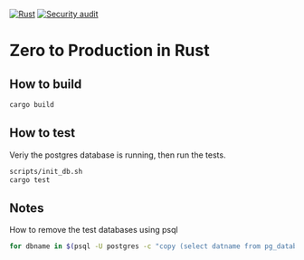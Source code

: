 [![Rust](https://github.com/rs333/zero2prod/actions/workflows/general.yml/badge.svg?branch=main)](https://github.com/rs333/zero2prod/actions/workflows/general.yml)
[![Security audit](https://github.com/rs333/zero2prod/actions/workflows/audit.yml/badge.svg?branch=main)](https://github.com/rs333/zero2prod/actions/workflows/audit.yml)

# Zero to Production in Rust
## How to build
```bash
cargo build
```
## How to test
Veriy the postgres database is running, then run the tests.
```bash
scripts/init_db.sh
cargo test
```
## Notes
How to remove the test databases using psql
```bash
for dbname in $(psql -U postgres -c "copy (select datname from pg_database where datname like '%-%-%-%-%') to stdout"); do     echo "$dbname"; psql -U postgres -c "drop database \"$dbname\""; done
```